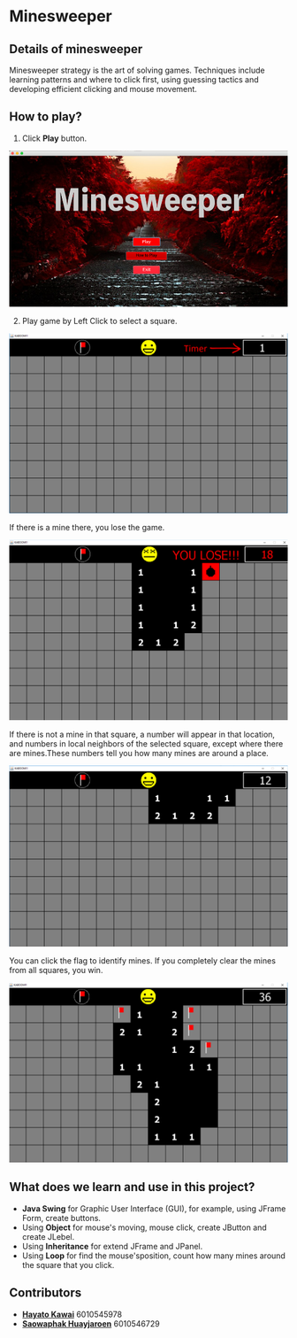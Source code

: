 # Minesweeper

## Details of minesweeper
Minesweeper strategy is the art of solving games. Techniques include learning patterns and where to click first, using guessing tactics and developing efficient clicking and mouse movement.

## How to play?
1. Click **Play** button.

![mainmenu](pic/pic1.png)

2. Play game by Left Click to select a square.

![game](pic/pic2.png)

If there is a mine there, you lose the game.

![lose](pic/pic3.png)

If there is not a mine in that square, a number will appear in that location, and numbers in local neighbors of the selected square, except where there are mines.These numbers tell you how many mines are around a place.

![playing](pic/pic4.png)

You can click the flag to identify mines. If you completely clear the mines from all squares, you win.

![flag](pic/pic5.png)

## What does we learn and use in this project?
- **Java Swing** for Graphic User Interface (GUI), for example, using JFrame Form, create buttons.
- Using **Object** for mouse's moving, mouse click, create JButton and create JLebel.
- Using **Inheritance** for extend JFrame and JPanel.
- Using **Loop** for find the mouse'sposition, count how many mines around the square that you click.

## Contributors
- [**Hayato Kawai**](https://github.com/JP-SKE15) 6010545978
- [**Saowaphak Huayjaroen**](https://github.com/mookSaowaphak) 6010546729